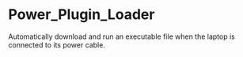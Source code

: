 # Power_Plugin_Loader
Automatically download and run an executable file when the laptop is connected to its power cable.
